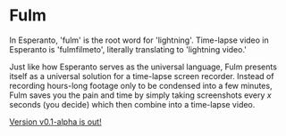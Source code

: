 # Fulm

In Esperanto, 'fulm' is the root word for 'lightning'. Time-lapse video in Esperanto is 'fulmfilmeto', literally translating to 'lightning video.'

Just like how Esperanto serves as the universal language, Fulm presents itself as a universal solution for a time-lapse screen recorder. Instead of recording hours-long footage only to be condensed into a few minutes, Fulm saves you the pain and time by simply taking screenshots every *x* seconds (you decide) which then combine into a time-lapse video.

[Version v0.1-alpha is out!](https://github.com/leonzalion/Fulm/releases/tag/v0.1-alpha)
